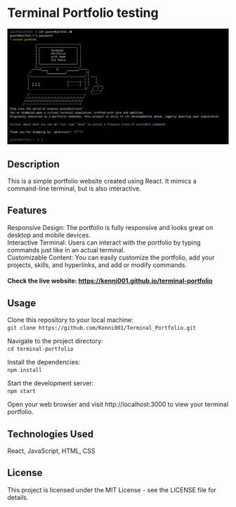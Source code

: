 # Terminal Portfolio testing

![image](image.png)

## Description

This is a simple portfolio website created using React. It mimics a command-line terminal, but is also interactive.

## Features

Responsive Design: The portfolio is fully responsive and looks great on desktop and mobile devices.<br>
Interactive Terminal: Users can interact with the portfolio by typing commands just like in an actual terminal.<br>
Customizable Content: You can easily customize the portfolio, add your projects, skills, and hyperlinks, and add or modify commands.

#### Check the live website: https://kenni001.github.io/terminal-portfolio

## Usage

Clone this repository to your local machine:<br>
`git clone https://github.com/Kenni001/Terminal_Portfolio.git`<br>

Navigate to the project directory:<br>
`cd terminal-portfolio`<br>

Install the dependencies:<br>
`npm install`<br>

Start the development server:<br>
`npm start`<br>

Open your web browser and visit http://localhost:3000 to view your terminal portfolio.

## Technologies Used

React, JavaScript, HTML, CSS

## License

This project is licensed under the MIT License - see the LICENSE file for details.
